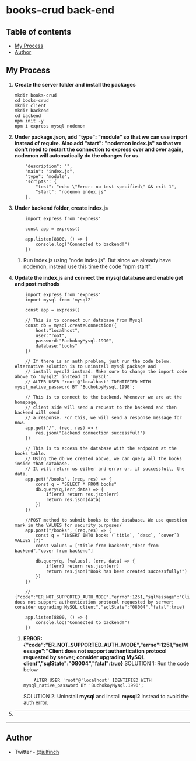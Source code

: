 # books-crud back-end
  
## Table of contents

- [My Process](#process)
- [Author](#author)


## My Process
1.  **Create the server folder and install the packages**

    ```shell
    mkdir books-crud
    cd books-crud
    mkdir client
    mkdir backend
    cd backend
	npm init -y
	npm i express mysql nodemon	
    ```

1.  **Under package.json, add "type": "module" so that we can use import instead of require. Also add "start": "nodemon index.js" so that we don't need to restart the connection to express over and over again, nodemon will automatically do the changes for us.**
    ```shell
        "description": "",
        "main": "index.js",
        "type": "module",
        "scripts": {
            "test": "echo \"Error: no test specified\" && exit 1",
            "start": "nodemon index.js"
        },
    ```

1.  **Under backend folder, create index.js**
    ```shell
        import express from 'express'

        const app = express()

        app.listen(8800, () => {
            console.log("Connected to backend!")
        })
    ```

    1. Run index.js using "node index.js". But since we already have nodemon, instead use this time the code "npm start". 

1. **Update the index.js and connect the mysql database and enable get and post methods**
    ```shell
        import express from 'express'
        import mysql from 'mysql2'

        const app = express()

        // This is to connect our database from Mysql
        const db = mysql.createConnection({
            host:"localhost",
            user:"root",
            password:"BuchokoyMysql.1990",
            database:"books"
        })

        // If there is an auth problem, just run the code below. Alternative solution is to uninstall mysql package and 
        // install mysql2 instead. Make sure to change the import code above to 'mysql2' instead of 'mysql'.
        // ALTER USER 'root'@'localhost' IDENTIFIED WITH mysql_native_password BY 'BuchokoyMysql.1990';

        // This is to connect to the backend. Whenever we are at the homepage, 
        // client side will send a request to the backend and then backend will send 
        // a response. For this, we will send a response message for now.
        app.get("/", (req, res) => {
            res.json("Backend connection successful!")
        })

        // This is to access the database with the endpoint at the books table.
        // Using the db we created above, we can query all the books inside that database.
        // It will return us either and error or, if successfull, the data.
        app.get("/books", (req, res) => {
            const q = "SELECT * FROM books"
            db.query(q,(err,data) => {
                if(err) return res.json(err)
                return res.json(data)
            })
        })

        //POST method to submit books to the database. We use question mark in the VALUES for security purposes/
        app.post("/books", (req,res) => {
            const q = "INSERT INTO books (`title`, `desc`, `cover`) VALUES (?)"
            const values = ["title from backend","desc from backend","cover from backend"]

            db.query(q, [values], (err, data) => {
                if(err) return res.json(err)
                return res.json("Book has been created successfully!")
            })
        })

        // {"code":"ER_NOT_SUPPORTED_AUTH_MODE","errno":1251,"sqlMessage":"Client does not support authentication protocol requested by server; consider upgrading MySQL client","sqlState":"08004","fatal":true}

        app.listen(8800, () => {
            console.log("Connected to backend!")
        })
    ```

    1. **ERROR: {"code":"ER_NOT_SUPPORTED_AUTH_MODE","errno":1251,"sqlMessage":"Client does not support authentication protocol requested by server; consider upgrading MySQL client","sqlState":"08004","fatal":true}**
        SOLUTION 1: Run the code below
        ```shell
            ALTER USER 'root'@'localhost' IDENTIFIED WITH mysql_native_password BY 'BuchokoyMysql.1990';
        ```
        SOLUTION 2: Uninstall **mysql** and install **mysql2** instead to avoid the auth error.

1. ****


---
 
## Author
- Twitter - [@julfinch](https://www.twitter.com/julfinch)
